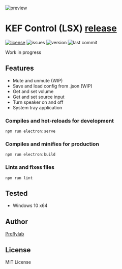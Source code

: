 ![preview](https://i.imgur.com/l6gzuKR.png)
# KEF Control (LSX) [release](https://github.com/proflylab/kef-control/releases)
[![license](https://img.shields.io/github/license/proflylab/kef-control)](https://github.com/proflylab/kef-control/blob/master/LICENSE)
![issues](https://img.shields.io/github/issues/proflylab/kef-control)
![version](https://img.shields.io/github/package-json/v/proflylab/kef-control)
![last commit](https://img.shields.io/github/last-commit/proflylab/kef-control)

Work in progress


## Features
- Mute and unmute (WIP)
- Save and load config from .json (WIP)
- Get and set volume
- Get and set source input
- Turn speaker on and off
- System tray application

### Compiles and hot-reloads for development
```
npm run electron:serve
```

### Compiles and minifies for production
```
npm run electron:build
```

### Lints and fixes files
```
npm run lint
```

## Tested
- Windows 10 x64

## Author
[Proflylab](https://github.com/proflylab)

## License
MIT License

